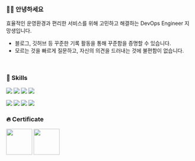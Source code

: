 ### 🙋‍♂️ 안녕하세요
효율적인 운영환경과 편리한 서비스를 위해 고민하고 해결하는 DevOps Engineer 지망생입니다.
* 블로그, 깃허브 등 꾸준한 기록 활동을 통해 꾸준함을 증명할 수 있습니다.
* 모르는 것을 빠르게 질문하고, 자신의 의견을 드러내는 것에 불편함이 없습니다.

<br/>

### 👀 Skills 
<img src="https://img.shields.io/badge/Amazone Web Service-232F3E?style=flat-square&logo=Amazone Web Service&logoColor=white"> <img src="https://img.shields.io/badge/Linux-FCC624?style=flat-square&logo=Linux&logoColor=white">
<img src="https://img.shields.io/badge/Docker-2496ED?style=flat-square&logo=Docker&logoColor=white">
<img src="https://img.shields.io/badge/Kubernetes-326CE5?style=flat-square&logo=Kubernetes&logoColor=white">

<img src="https://img.shields.io/badge/Terraform-7B42BC?style=flat-square&logo=Terraform&logoColor=white"> <img src="https://img.shields.io/badge/Git-F05032?style=flat-square&logo=Git&logoColor=white"> <img src="https://img.shields.io/badge/GitHub Actions-2088FF?style=flat-square&logo=GitHub Actions&logoColor=white">
<img src="https://img.shields.io/badge/JavaScript-F7DF1E?style=flat-square&logo=JavaScript&logoColor=white"> 
### 🔥 Certificate

<img src="https://user-images.githubusercontent.com/118710033/222036332-0f35f947-7ef4-4d8a-b223-48990eda0176.png"  width="70" height="70"/>   <img src="https://user-images.githubusercontent.com/118710033/222035821-b18cb7c4-8a1c-47b3-8c99-ef9f9e3ac47d.png"  width="70" height="70"/>


